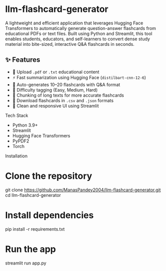 # llm-flashcard-generator
A lightweight and efficient application that leverages Hugging Face Transformers to automatically generate question-answer flashcards from educational PDFs or text files. Built using Python and Streamlit, this tool enables students, educators, and self-learners to convert dense study material into bite-sized, interactive Q&amp;A flashcards in seconds.
## ✨ Features

- 📄 Upload `.pdf` or `.txt` educational content
- ⚡ Fast summarization using Hugging Face (`distilbart-cnn-12-6`)
- 🤖 Auto-generates 10–20 flashcards with Q&A format
- 🎯 Difficulty tagging (Easy, Medium, Hard)
- 🧠 Chunking of long texts for more accurate flashcards
- 💾 Download flashcards in `.csv` and `.json` formats
- 🎈 Clean and responsive UI using Streamlit

Tech Stack

- Python 3.9+
- Streamlit
- Hugging Face Transformers
- PyPDF2
- Torch

Installation
# Clone the repository
git clone https://github.com/ManasPandey2004/llm-flashcard-generator.git
cd llm-flashcard-generator

# Install dependencies
pip install -r requirements.txt

# Run the app
streamlit run app.py
